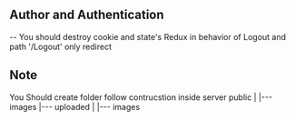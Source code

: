 ## Author and Authentication
-- You should destroy cookie and state's Redux in behavior of Logout and path '/Logout' only redirect
## Note
You Should create folder follow contrucstion inside server
public 
   |
   |--- images
   |--- uploaded
           |
           |--- images
